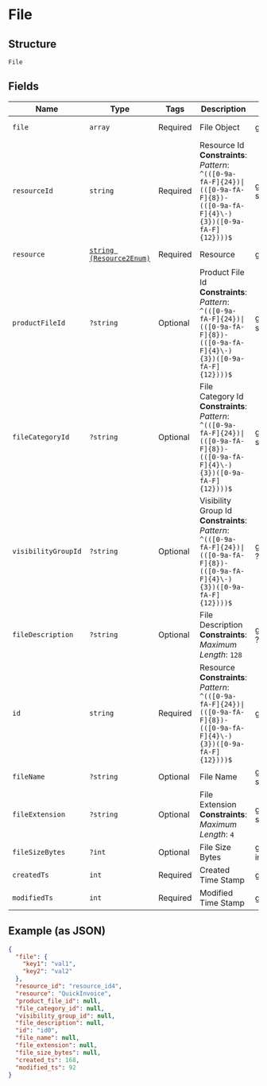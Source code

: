 
# File

## Structure

`File`

## Fields

| Name | Type | Tags | Description | Getter | Setter |
|  --- | --- | --- | --- | --- | --- |
| `file` | `array` | Required | File Object | getFile(): array | setFile(array file): void |
| `resourceId` | `string` | Required | Resource Id<br>**Constraints**: *Pattern*: `^(([0-9a-fA-F]{24})\|(([0-9a-fA-F]{8})-(([0-9a-fA-F]{4}\-){3})([0-9a-fA-F]{12})))$` | getResourceId(): string | setResourceId(string resourceId): void |
| `resource` | [`string (Resource2Enum)`](../../doc/models/resource-2-enum.md) | Required | Resource | getResource(): string | setResource(string resource): void |
| `productFileId` | `?string` | Optional | Product File Id<br>**Constraints**: *Pattern*: `^(([0-9a-fA-F]{24})\|(([0-9a-fA-F]{8})-(([0-9a-fA-F]{4}\-){3})([0-9a-fA-F]{12})))$` | getProductFileId(): ?string | setProductFileId(?string productFileId): void |
| `fileCategoryId` | `?string` | Optional | File Category Id<br>**Constraints**: *Pattern*: `^(([0-9a-fA-F]{24})\|(([0-9a-fA-F]{8})-(([0-9a-fA-F]{4}\-){3})([0-9a-fA-F]{12})))$` | getFileCategoryId(): ?string | setFileCategoryId(?string fileCategoryId): void |
| `visibilityGroupId` | `?string` | Optional | Visibility Group Id<br>**Constraints**: *Pattern*: `^(([0-9a-fA-F]{24})\|(([0-9a-fA-F]{8})-(([0-9a-fA-F]{4}\-){3})([0-9a-fA-F]{12})))$` | getVisibilityGroupId(): ?string | setVisibilityGroupId(?string visibilityGroupId): void |
| `fileDescription` | `?string` | Optional | File Description<br>**Constraints**: *Maximum Length*: `128` | getFileDescription(): ?string | setFileDescription(?string fileDescription): void |
| `id` | `string` | Required | Resource<br>**Constraints**: *Pattern*: `^(([0-9a-fA-F]{24})\|(([0-9a-fA-F]{8})-(([0-9a-fA-F]{4}\-){3})([0-9a-fA-F]{12})))$` | getId(): string | setId(string id): void |
| `fileName` | `?string` | Optional | File Name | getFileName(): ?string | setFileName(?string fileName): void |
| `fileExtension` | `?string` | Optional | File Extension<br>**Constraints**: *Maximum Length*: `4` | getFileExtension(): ?string | setFileExtension(?string fileExtension): void |
| `fileSizeBytes` | `?int` | Optional | File Size Bytes | getFileSizeBytes(): ?int | setFileSizeBytes(?int fileSizeBytes): void |
| `createdTs` | `int` | Required | Created Time Stamp | getCreatedTs(): int | setCreatedTs(int createdTs): void |
| `modifiedTs` | `int` | Required | Modified Time Stamp | getModifiedTs(): int | setModifiedTs(int modifiedTs): void |

## Example (as JSON)

```json
{
  "file": {
    "key1": "val1",
    "key2": "val2"
  },
  "resource_id": "resource_id4",
  "resource": "QuickInvoice",
  "product_file_id": null,
  "file_category_id": null,
  "visibility_group_id": null,
  "file_description": null,
  "id": "id0",
  "file_name": null,
  "file_extension": null,
  "file_size_bytes": null,
  "created_ts": 168,
  "modified_ts": 92
}
```


